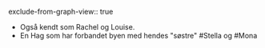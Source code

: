 exclude-from-graph-view:: true

- Også kendt som Rachel og Louise.
- En Hag som har forbandet byen med hendes "søstre" #Stella og #Mona